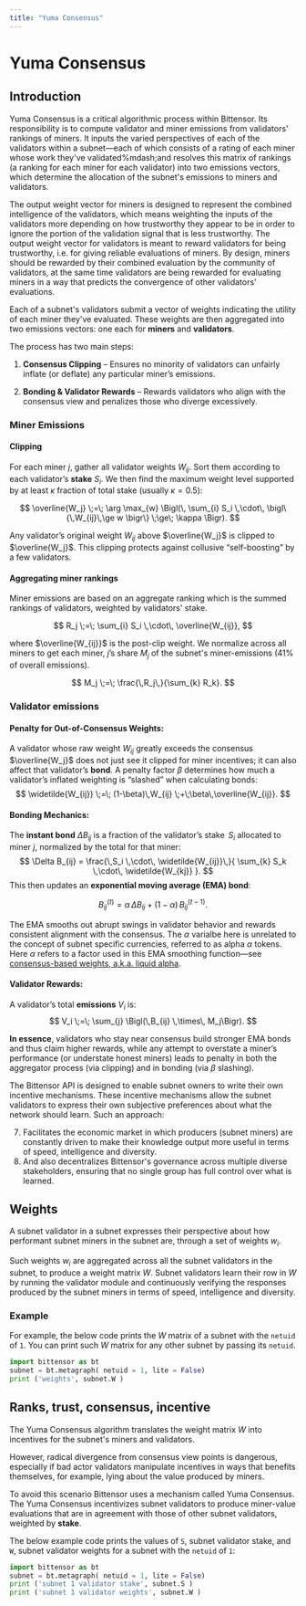 ```yaml
---
title: "Yuma Consensus"
---
```


# Yuma Consensus

## Introduction

Yuma Consensus is a critical algorithmic process within Bittensor. Its responsibility is to compute validator and miner emissions from validators' rankings of miners. It inputs the varied perspectives of each of the validators within a subnet&mdash;each of which consists of a rating of each miner whose work they've validated%mdash;and resolves this matrix of rankings (a ranking for each miner for each validator) into two emissions vectors, which determine the allocation of the subnet's emissions to miners and validators.

The output weight vector for miners is designed to represent the combined intelligence of the validators, which means weighting the inputs of the validators more depending on how trustworthy they appear to be in order to ignore the portion of the validation signal that is less trustworthy. The output weight vector for validators is meant to reward validators for being trustworthy, i.e. for giving reliable evaluations of miners. By design, miners should be rewarded by their combined evaluation by the community of validators, at the same time validators are being rewarded for evaluating miners in a way that predicts the convergence of other validators' evaluations.

Each of a subnet's validators submit a vector of weights indicating the utility of each miner they've evaluated. These weights are then aggregated into two emissions vectors: one each for **miners** and **validators**.

The process has two main steps:

1. **Consensus Clipping** – Ensures no minority of validators can unfairly inflate (or deflate) any particular miner’s emissions.

2. **Bonding & Validator Rewards** – Rewards validators who align with the consensus view and penalizes those who diverge excessively.


### Miner Emissions

#### Clipping

For each miner $j$, gather all validator weights $W_{ij}$. Sort them according to each validator’s **stake** $S_i$. We then find the maximum weight level supported by at least $\kappa$ fraction of total stake (usually $\kappa = 0.5$):

$$
\overline{W_j} \;=\; \arg \max_{w} 
\Bigl(\,
   \sum_{i} S_i \,\cdot\, \bigl\{\,W_{ij}\,\ge w \bigr\} \;\ge\; \kappa
\Bigr).
$$

Any validator’s original weight $W_{ij}$ above $\overline{W_j}$ is clipped to $\overline{W_j}$. This clipping protects against collusive “self-boosting” by a few validators.


#### Aggregating miner rankings

Miner emissions are based on an aggregate ranking which is the summed rankings of validators, weighted by validators' stake.

$$
R_j \;=\; \sum_{i} S_i \,\cdot\, \overline{W_{ij}},
$$

where $\overline{W_{ij}}$ is the post-clip weight. We normalize across all miners to get each miner, $j$’s share $M_j$ of the subnet's miner-emissions (41% of overall emissions).

$$
M_j \;=\; \frac{\,R_j\,}{\sum_{k} R_k}.
$$


### Validator emissions

#### **Penalty for Out-of-Consensus Weights:**  
A validator whose raw weight $W_{ij}$ greatly exceeds the consensus $\overline{W_j}$ does not just see it clipped for miner incentives; it can also affect that validator’s **bond**. A penalty factor $\beta$ determines how much a validator’s inflated weighting is “slashed” when calculating bonds:
$$
\widetilde{W_{ij}} 
\;=\; (1-\beta)\,W_{ij} \;+\;\beta\,\overline{W_{ij}}.
$$

#### **Bonding Mechanics:**  
The **instant bond** $\Delta B_{ij}$ is a fraction of the validator’s stake $\,S_i$ allocated to miner $j$, normalized by the total for that miner:
$$
\Delta B_{ij} = \frac{\,S_i \,\cdot\, \widetilde{W_{ij}}\,}{
   \sum_{k} S_k \,\cdot\, \widetilde{W_{kj}}
}.
$$
This then updates an **exponential moving average (EMA) bond**:

$$
B_{ij}^{(t)} = \alpha \,\Delta B_{ij} \;+\; (1-\alpha)\,B_{ij}^{(t-1)}.
$$

The EMA smooths out abrupt swings in validator behavior and rewards consistent alignment with the consensus. The $\alpha$ varialbe here is unrelated to the concept of subnet specific currencies, referred to as alpha $\alpha$ tokens. Here $\alpha$ refers to a factor used in this EMA smoothing function&mdash;see [consensus-based weights, a.k.a. liquid alpha](./subnets/consensus-based-weights.md).

#### **Validator Rewards:**  
A validator’s total **emissions** $V_i$ is:
$$
V_i \;=\; \sum_{j} \Bigl(\,B_{ij} \,\times\, M_j\Bigr).
$$


**In essence**, validators who stay near consensus build stronger EMA bonds and thus claim higher rewards, while any attempt to overstate a miner’s performance (or understate honest miners) leads to penalty in both the aggregator process (via clipping) and in bonding (via $\beta$ slashing).




The Bittensor API is designed to enable subnet owners to write their own incentive mechanisms. These incentive mechanisms allow the subnet validators to express their own subjective preferences about what the network should learn. Such an approach:

7. Facilitates the economic market in which producers (subnet miners) are constantly driven to make their knowledge output more useful in terms of speed, intelligence and diversity.
8. And also decentralizes Bittensor's governance across multiple diverse stakeholders, ensuring that no single group has full control over what is learned.

## Weights

A subnet validator in a subnet expresses their perspective about how performant subnet miners in the subnet are, through a set of weights $w_i$. 

Such weights $w_i$ are aggregated across all the subnet validators in the subnet,  to produce a weight matrix $W$. Subnet validators learn their row in $W$ by running the validator module and continuously verifying the responses produced by the subnet miners in terms of speed, intelligence and diversity.

### Example

For example, the below code prints the $W$ matrix of a subnet with the `netuid` of `1`. You can print such $W$ matrix for any other subnet by passing its `netuid`.

```python
import bittensor as bt
subnet = bt.metagraph( netuid = 1, lite = False)
print ('weights', subnet.W )
```

## Ranks, trust, consensus, incentive 

The Yuma Consensus algorithm translates the weight matrix $W$ into incentives for the subnet's miners and validators.

However, radical divergence from consensus view points is dangerous, especially if bad actor validators manipulate incentives in ways that benefits themselves, for example, lying about the value produced by miners. 

To avoid this scenario Bittensor uses a mechanism called Yuma Consensus. The Yuma Consensus incentivizes subnet validators to produce miner-value evaluations that are in agreement with those of other subnet validators, weighted by **stake**.

The below example code prints the values of `S`, subnet validator stake, and `W`, subnet validator weights for a subnet with the `netuid` of `1`:

```python
import bittensor as bt
subnet = bt.metagraph( netuid = 1, lite = False)
print ('subnet 1 validator stake', subnet.S )
print ('subnet 1 validator weights', subnet.W )
```